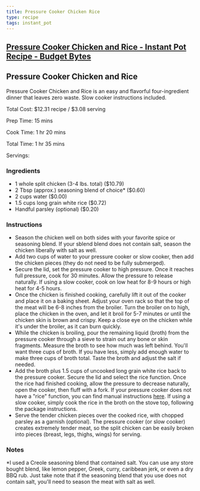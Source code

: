 ```yaml
---
title: Pressure Cooker Chicken Rice
type: recipe
tags: instant_pot
---
```


## [Pressure Cooker Chicken and Rice - Instant Pot Recipe - Budget Bytes](https://www.budgetbytes.com/pressure-cooker-chicken-rice/)
## Pressure Cooker Chicken and Rice

Pressure Cooker Chicken and Rice is an easy and flavorful four-ingredient dinner that leaves zero waste. Slow cooker instructions included.

Total Cost: $12.31 recipe / $3.08 serving

Prep Time: 15 mins

Cook Time: 1 hr 20 mins

Total Time: 1 hr 35 mins

Servings:

### Ingredients

- 1 whole split chicken (3-4 lbs. total) ($10.79)
- 2 Tbsp (approx.) seasoning blend of choice* ($0.60)
- 2 cups water ($0.00)
- 1.5 cups long grain white rice ($0.72)
- Handful parsley (optional) ($0.20)

### Instructions

- Season the chicken well on both sides with your favorite spice or seasoning blend. If your sblend blend does not contain salt, season the chicken liberally with salt as well.
- Add two cups of water to your pressure cooker or slow cooker, then add the chicken pieces (they do not need to be fully submerged).
- Secure the lid, set the pressure cooker to high pressure. Once it reaches full pressure, cook for 30 minutes. Allow the pressure to release naturally. If using a slow cooker, cook on low heat for 8-9 hours or high heat for 4-5 hours.
- Once the chicken is finished cooking, carefully lift it out of the cooker and place it on a baking sheet. Adjust your oven rack so that the top of the meat will be 6-8 inches from the broiler. Turn the broiler on to high, place the chicken in the oven, and let it broil for 5-7 minutes or until the chicken skin is brown and crispy. Keep a close eye on the chicken while it's under the broiler, as it can burn quickly.
- While the chicken is broiling, pour the remaining liquid (broth) from the pressure cooker through a sieve to strain out any bone or skin fragments. Measure the broth to see how much was left behind. You'll want three cups of broth. If you have less, simply add enough water to make three cups of broth total. Taste the broth and adjust the salt if needed.
- Add the broth plus 1.5 cups of uncooked long grain white rice back to the pressure cooker. Secure the lid and select the rice function. Once the rice had finished cooking, allow the pressure to decrease naturally, open the cooker, then fluff with a fork. If your pressure cooker does not have a "rice" function, you can find manual instructions [here](http://www.hippressurecooking.com/easy-pressure-cooker-steamed-rice/). If using a slow cooker, simply cook the rice in the broth on the stove top, following the package instructions.
- Serve the tender chicken pieces over the cooked rice, with chopped parsley as a garnish (optional). The pressure cooker (or slow cooker) creates extremely tender meat, so the split chicken can be easily broken into pieces (breast, legs, thighs, wings) for serving.

### Notes

*I used a Creole seasoning blend that contained salt. You can use any store bought blend, like lemon pepper, Greek, curry, caribbean jerk, or even a dry BBQ rub. Just take note that if the seasoning blend that you use does not contain salt, you'll need to season the meat with salt as well.
